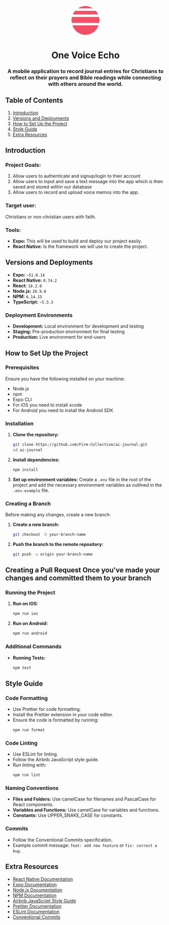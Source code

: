 <div align="center">
    <img src="/assets/OneVoiceLogo.png" width="20%" height="20%" alt="OneVoiceEcho-logo">
    <h1>One Voice Echo</h1>
    <h3 align="center">A mobile application to record journal entries for Christians to reflect on their prayers and Bible readings while connecting with others around the world.</h3>
</div>

## Table of Contents
1. [Introduction](#introduction)
2. [Versions and Deployments](#versions-and-deployments)
3. [How to Set Up the Project](#how-to-set-up-the-project)
4. [Style Guide](#style-guide)
5. [Extra Resources](#extra-resources)

## Introduction
### Project Goals:
1. Allow users to authenticate and signup/login to their account
2. Allow users to input and save a text message into the app which is then saved and stored within our database
3. Allow users to record and upload voice memos into the app.

### Target user:
Christians or non-christian users with faith.

### Tools:
- **Expo:** This will be used to build and deploy our project easily. 
- **React Native:** Is the framework we will use to create the project.

## Versions and Deployments
- **Expo:** `~51.0.14`
- **React Native:** `0.74.2`
- **React:** `18.2.0`
- **Node.js:** `20.9.0`
- **NPM:** `6.14.15`
- **TypeScript:** `~5.3.3`

### Deployment Environments
- **Development:** Local environment for development and testing
- **Staging:** Pre-production environment for final testing
- **Production:** Live environment for end-users

## How to Set Up the Project

### Prerequisites
Ensure you have the following installed on your machine:
- Node.js
- npm
- Expo CLI
- For iOS you need to install xcode
- For Android you need to install the Android SDK

### Installation
1. **Clone the repository:**
    ```sh
    git clone https://github.com/Firm-Collective/ai-journal.git
    cd ai-journal
    ```
2. **Install dependencies:**
    ```sh
    npm install
    ```
3. **Set up environment variables:**
   Create a `.env` file in the root of the project and add the necessary environment variables as outlined in the `.env.example` file.

### Creating a Branch 
Before making any changes, create a new branch: 
1. **Create a new branch:** 
    ```sh 
    git checkout -b your-branch-name 
    ``` 
2. **Push the branch to the remote repository:** 
    ```sh 
    git push -u origin your-branch-name 
    ```
## Creating a Pull Request Once you've made your changes and committed them to your branch

### Running the Project

1. **Run on iOS:**
    ```sh
    npm run ios
    ```

2. **Run on Android:**
    ```sh
    npm run android
    ```

### Additional Commands
- **Running Tests:**
    ```sh
    npm test
    ```

## Style Guide

### Code Formatting
- Use Prettier for code formatting.
- Install the Prettier extension in your code editor.
- Ensure the code is formatted by running:
    ```sh
    npm run format
    ```

### Code Linting
- Use ESLint for linting.
- Follow the Airbnb JavaScript style guide.
- Run linting with:
    ```sh
    npm run lint
    ```

### Naming Conventions
- **Files and Folders:** Use camelCase for filenames and PascalCase for React components.
- **Variables and Functions:** Use camelCase for variables and functions.
- **Constants:** Use UPPER_SNAKE_CASE for constants.

### Commits
- Follow the Conventional Commits specification.
- Example commit message: `feat: add new feature` or `fix: correct a bug`.

## Extra Resources
- [React Native Documentation](https://reactnative.dev/docs/getting-started)
- [Expo Documentation](https://docs.expo.dev/)
- [Node.js Documentation](https://nodejs.org/en/docs/)
- [NPM Documentation](https://docs.npmjs.com/)
- [Airbnb JavaScript Style Guide](https://github.com/airbnb/javascript)
- [Prettier Documentation](https://prettier.io/docs/en/index.html)
- [ESLint Documentation](https://eslint.org/docs/user-guide/getting-started)
- [Conventional Commits](https://www.conventionalcommits.org/en/v1.0.0/)

